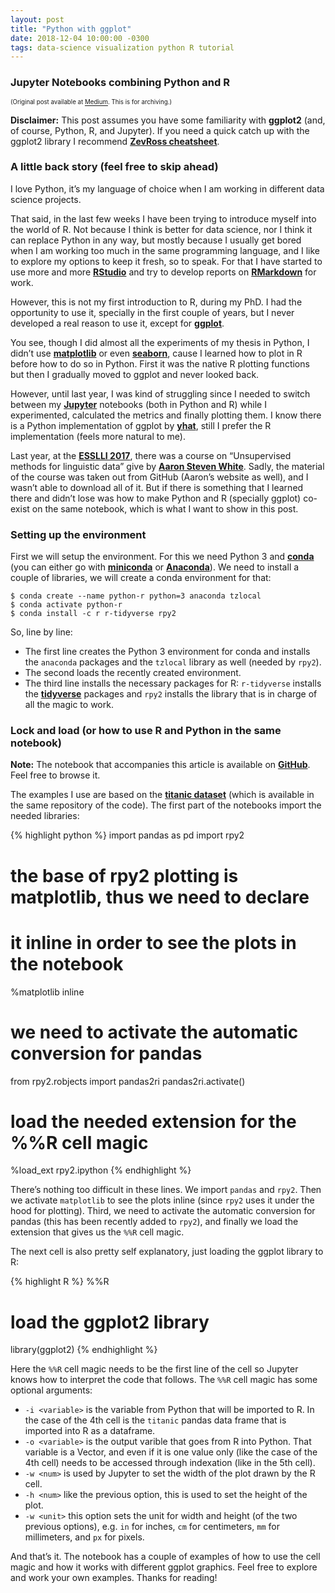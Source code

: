 ```yaml
---
layout: post
title: "Python with ggplot"
date: 2018-12-04 10:00:00 -0300
tags: data-science visualization python R tutorial
---
```


### Jupyter Notebooks combining Python and R

<sup><sub>(Original post available at
[Medium](https://medium.com/@crscardellino/python-with-ggplot-9ed888af93ca).
This is for archiving.)</sub></sup>

**Disclaimer:** This post assumes you have some familiarity with **ggplot2**
(and, of course, Python, R, and Jupyter). If you need a quick catch up with the
ggplot2 library I recommend **[ZevRoss
cheatsheet](http://zevross.com/blog/2014/08/04/beautiful-plotting-in-r-a-ggplot2-cheatsheet-3/)**.

<!-- more -->

### A little back story (feel free to skip ahead)

I love Python, it’s my language of choice when I am working in different data
science projects.

That said, in the last few weeks I have been trying to introduce myself into
the world of R. Not because I think is better for data science, nor I think it
can replace Python in any way, but mostly because I usually get bored when I am
working too much in the same programming language, and I like to explore my
options to keep it fresh, so to speak. For that I have started to use more and
more **[RStudio](https://www.rstudio.com/)** and try to develop reports on
**[RMarkdown](https://rmarkdown.rstudio.com/)** for work.

However, this is not my first introduction to R, during my PhD. I had the
opportunity to use it, specially in the first couple of years, but I never
developed a real reason to use it, except for
**[ggplot](https://ggplot2.tidyverse.org/)**.

You see, though I did almost all the experiments of my thesis in Python, I
didn’t use **[matplotlib](https://matplotlib.org/)** or even
**[seaborn](https://seaborn.pydata.org/)**, cause I learned how to plot in R
before how to do so in Python. First it was the native R plotting functions but
then I gradually moved to ggplot and never looked back.

However, until last year, I was kind of struggling since I needed to switch
between my **[Jupyter](http://jupyter.org/)** notebooks (both in Python and R)
while I experimented, calculated the metrics and finally plotting them. I know
there is a Python implementation of ggplot by
**[yhat](http://ggplot.yhathq.com/)**, still I prefer the R implementation
(feels more natural to me).

Last year, at the **[ESSLLI 2017](https://www.irit.fr/esslli2017/index.html)**,
there was a course on “Unsupervised methods for linguistic data” give by
**[Aaron Steven White](http://aaronstevenwhite.io/)**. Sadly, the material of
the course was taken out from GitHub (Aaron’s website as well), and I wasn’t
able to download all of it. But if there is something that I learned there and
didn’t lose was how to make Python and R (specially ggplot) co-exist on the
same notebook, which is what I want to show in this post.


### Setting up the environment

First we will setup the environment. For this we need Python 3 and
**[conda](https://conda.io/)** (you can either go with
**[miniconda](https://conda.io/miniconda.html)** or
**[Anaconda](https://anaconda.org/)**). We need to install a couple of
libraries, we will create a conda environment for that:

    $ conda create --name python-r python=3 anaconda tzlocal
    $ conda activate python-r
    $ conda install -c r r-tidyverse rpy2

So, line by line:

* The first line creates the Python 3 environment for conda and installs the
  `anaconda` packages and the `tzlocal` library as well (needed by `rpy2`).
* The second loads the recently created environment.
* The third line installs the necessary packages for R: `r-tidyverse` installs
  the **[tidyverse](https://www.tidyverse.org/)** packages and `rpy2` installs
  the library that is in charge of all the magic to work.


### Lock and load (or how to use R and Python in the same notebook)

**Note:** The notebook that accompanies this article is available on
**[GitHub](https://github.com/crscardellino/python-with-ggplot)**. Feel free to
browse it.

The examples I use are based on the **[titanic
dataset](https://www.kaggle.com/c/titanic/)** (which is available in the same
repository of the code). The first part of the notebooks import the needed
libraries:

{% highlight python %}
import pandas as pd
import rpy2

# the base of rpy2 plotting is matplotlib, thus we need to declare
# it inline in order to see the plots in the notebook
%matplotlib inline

# we need to activate the automatic conversion for pandas
from rpy2.robjects import pandas2ri
pandas2ri.activate()

# load the needed extension for the %%R cell magic
%load_ext rpy2.ipython
{% endhighlight %}

There’s nothing too difficult in these lines. We import `pandas` and `rpy2`.
Then we activate `matplotlib` to see the plots inline (since `rpy2` uses it
under the hood for plotting). Third, we need to activate the automatic
conversion for pandas (this has been recently added to `rpy2`), and finally we
load the extension that gives us the `%%R` cell magic.

The next cell is also pretty self explanatory, just loading the ggplot library
to R:

{% highlight R %}
%%R

# load the ggplot2 library
library(ggplot2)
{% endhighlight %}

Here the `%%R` cell magic needs to be the first line of the cell so Jupyter knows
how to interpret the code that follows. The `%%R` cell magic has some optional
arguments:

* `-i <variable>` is the variable from Python that will be imported to R. In
  the case of the 4th cell is the `titanic` pandas data frame that is imported
  into R as a dataframe.
* `-o <variable>` is the output varible that goes from R into Python. That
  variable is a Vector, and even if it is one value only (like the case of the
  4th cell) needs to be accessed through indexation (like in the 5th cell).
* `-w <num>` is used by Jupyter to set the width of the plot drawn by the R
  cell.
* `-h <num>` like the previous option, this is used to set the height of the
  plot.
* `-w <unit>` this option sets the unit for width and height (of the two
  previous options), e.g. `in` for inches, `cm` for centimeters, `mm` for
  millimeters, and `px` for pixels.

And that’s it. The notebook has a couple of examples of how to use the cell
magic and how it works with different ggplot graphics. Feel free to explore and
work your own examples. Thanks for reading!
